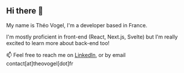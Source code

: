 ## Hi there 👋

My name is Théo Vogel, I'm a developer based in France.

I'm mostly proficient in front-end (React, Next.js, Svelte) but I'm really excited to learn more about back-end too!

📫 Feel free to reach me on [LinkedIn](www.linkedin.com/in/theo-vogel), or by email contact[at]theovogel[dot]fr

<!--
**theovgl/theovgl** is a ✨ _special_ ✨ repository because its `README.md` (this file) appears on your GitHub profile.

Here are some ideas to get you started:

- 🔭 I’m currently working on ...
- 🌱 I’m currently learning ...
- 👯 I’m looking to collaborate on ...
- 🤔 I’m looking for help with ...
- 💬 Ask me about ...
- 📫 How to reach me: ...
- 😄 Pronouns: ...
- ⚡ Fun fact: ...
-->
